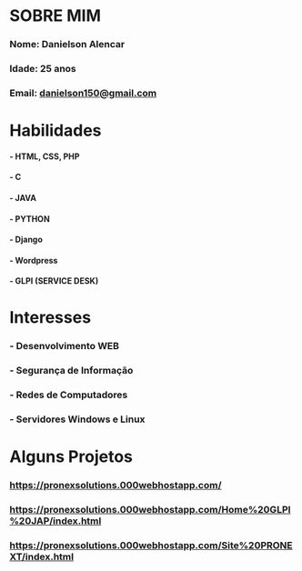 
# SOBRE MIM
### Nome: Danielson Alencar
### Idade: 25 anos
### Email: danielson150@gmail.com

# Habilidades

#### - HTML, CSS, PHP
#### - C
#### - JAVA
#### - PYTHON
#### - Django
#### - Wordpress
#### - GLPI (SERVICE DESK)

# Interesses
### - Desenvolvimento WEB
### - Segurança de Informação
### - Redes de Computadores
### - Servidores Windows e Linux

# Alguns Projetos
### https://pronexsolutions.000webhostapp.com/
### https://pronexsolutions.000webhostapp.com/Home%20GLPI%20JAP/index.html
### https://pronexsolutions.000webhostapp.com/Site%20PRONEXT/index.html
